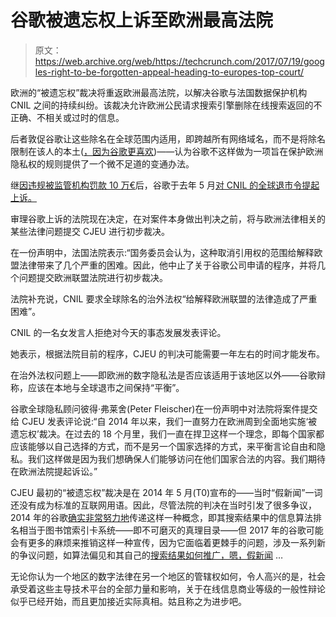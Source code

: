 # 谷歌被遗忘权上诉至欧洲最高法院 

> 原文：<https://web.archive.org/web/https://techcrunch.com/2017/07/19/googles-right-to-be-forgotten-appeal-heading-to-europes-top-court/>

欧洲的“被遗忘权”裁决将重返欧洲最高法院，以解决谷歌与法国数据保护机构 CNIL 之间的持续纠纷。该裁决允许欧洲公民请求搜索引擎删除在线搜索返回的不正确、不相关或过时的信息。

后者敦促谷歌让这些除名在全球范围内适用，即跨越所有网络域名，而不是将除名限制在该人的本土([，因为谷歌更喜欢](https://web.archive.org/web/20221028165649/https://beta.techcrunch.com/2015/09/21/french-data-protection-watchdog-rejects-googles-search-delisting-appeal/))——认为谷歌不这样做为一项旨在保护欧洲隐私权的规则提供了一个微不足道的变通办法。

继[因违规被监管机构罚款 10 万€](https://web.archive.org/web/20221028165649/http://www.reuters.com/article/us-google-france-privacy-idUSKCN0WQ1WX)后，谷歌于去年 5 月[对 CNIL 的全球退市令提起上诉。](https://web.archive.org/web/20221028165649/https://beta.techcrunch.com/2016/05/19/google-files-appeal-in-france-opposing-an-order-to-apply-right-to-be-forgotten-globally/)

审理谷歌上诉的法院现在决定，在对案件本身做出判决之前，将与欧洲法律相关的某些法律问题提交 CJEU 进行初步裁决。

在一份声明中，法国法院表示:“国务委员会认为，这种取消引用权的范围给解释欧盟法律带来了几个严重的困难。因此，他中止了关于谷歌公司申请的程序，并将几个问题提交欧洲联盟法院进行初步裁决。

法院补充说，CNIL 要求全球除名的治外法权“给解释欧洲联盟的法律造成了严重困难”。

CNIL 的一名女发言人拒绝对今天的事态发展发表评论。

她表示，根据法院目前的程序，CJEU 的判决可能需要一年左右的时间才能发布。

在治外法权问题上——即欧洲的数字隐私法是否应该适用于该地区以外——谷歌辩称，应该在本地与全球退市之间保持“平衡”。

谷歌全球隐私顾问彼得·弗莱舍(Peter Fleischer)在一份声明中对法院将案件提交给 CJEU 发表评论说:“自 2014 年以来，我们一直努力在欧洲周到全面地实施‘被遗忘权’裁决。在过去的 18 个月里，我们一直在捍卫这样一个理念，即每个国家都应该能够以自己选择的方式，而不是另一个国家选择的方式，来平衡言论自由和隐私。我们这样做是因为我们想确保人们能够访问在他们国家合法的内容。我们期待在欧洲法院提起诉讼。”

CJEU 最初的“被遗忘权”裁决是在 2014 年 5 月(T0)宣布的——当时“假新闻”一词还没有成为标准的互联网用语。因此，尽管法院的判决在当时引发了很多争议，2014 年的谷歌[确实非常努力地](https://web.archive.org/web/20221028165649/https://beta.techcrunch.com/2014/07/04/digital-theatre/)传递这样一种概念，即其搜索结果中的信息算法排名相当于图书馆索引卡系统——即不可磨灭的真理目录——但 2017 年的谷歌可能会有更多的麻烦来推销这样一种宣传，因为它面临着更棘手的问题，涉及一系列新的争议问题，如算法偏见和其自己的[搜索结果如何推广，嗯，假新闻](https://web.archive.org/web/20221028165649/https://beta.techcrunch.com/2017/04/25/google-tweaks-search-to-help-combat-fake-news/) …

无论你认为一个地区的数字法律在另一个地区的管辖权如何，令人高兴的是，社会承受着这些主导技术平台的全部力量和影响，关于在线信息商业等级的一般性辩论似乎已经开始，而且更加接近实际真相。姑且称之为进步吧。